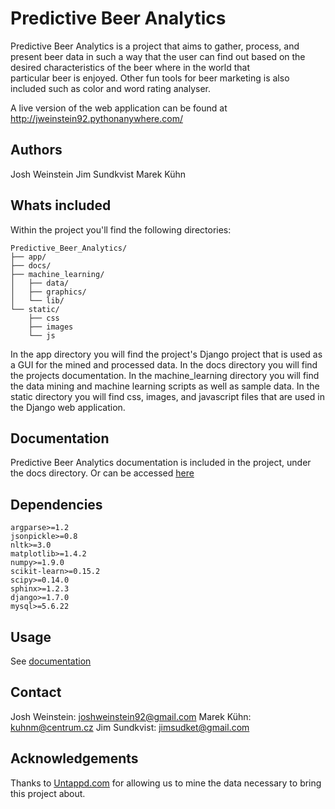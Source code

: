 Predictive Beer Analytics
========================

Predictive Beer Analytics is a project that aims to 
gather, process, and present beer data in such a way that
the user can find out based on the desired characteristics of the beer where in the world that  
particular beer is enjoyed. Other fun tools for beer marketing is also included such as color 
and word rating analyser.

A live version of the web application can be found at http://jweinstein92.pythonanywhere.com/

## Authors

Josh Weinstein
Jim Sundkvist
Marek Kühn

## Whats included
Within the project you'll find the following directories:

```
Predictive_Beer_Analytics/
├── app/
├── docs/
├── machine_learning/
│   ├── data/
│	├── graphics/
│   └── lib/
└── static/
    ├── css
    ├── images
    └── js
```
In the app directory you will find the project's Django project that is used as a GUI for the mined and processed data.
In the docs directory you will find the projects documentation.
In the machine_learning directory you will find the data mining and machine learning scripts as well as sample data.
In the static directory you will find css, images, and javascript files that are used in the Django web application.

## Documentation

Predictive Beer Analytics documentation is included in the project, under the docs directory.
Or can be accessed [here](http://www.predictive-beer-analytics.readthedocs.org)

## Dependencies
```
argparse>=1.2
jsonpickle>=0.8
nltk>=3.0
matplotlib>=1.4.2
numpy>=1.9.0
scikit-learn>=0.15.2
scipy>=0.14.0
sphinx>=1.2.3
django>=1.7.0
mysql>=5.6.22
```

## Usage
See [documentation](http://www.predictive-beer-analytics.readthedocs.org)

## Contact
Josh Weinstein: joshweinstein92@gmail.com
Marek Kühn: kuhnm@centrum.cz
Jim Sundkvist: jimsudket@gmail.com
## Acknowledgements
Thanks to [Untappd.com](https://untappd.com/) for allowing us to mine the data necessary to bring this project about.
